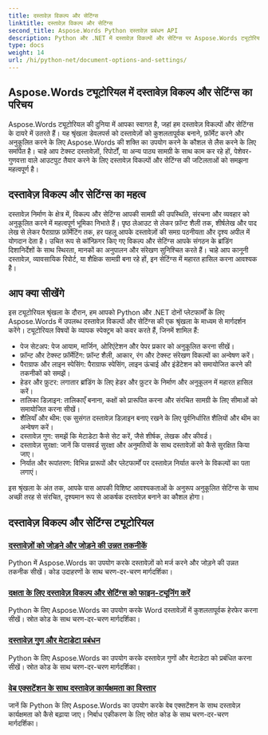```yaml
---
title: दस्तावेज़ विकल्प और सेटिंग्स
linktitle: दस्तावेज़ विकल्प और सेटिंग्स
second_title: Aspose.Words Python दस्तावेज़ प्रबंधन API
description: Python और .NET में दस्तावेज़ विकल्पों और सेटिंग्स पर Aspose.Words ट्यूटोरियल देखें। चरण-दर-चरण मार्गदर्शन और स्रोत कोड उदाहरणों का उपयोग करके दस्तावेज़ निर्माण और स्वरूपण को अनुकूलित करना सीखें।
type: docs
weight: 14
url: /hi/python-net/document-options-and-settings/
---
```


## Aspose.Words ट्यूटोरियल में दस्तावेज़ विकल्प और सेटिंग्स का परिचय

Aspose.Words ट्यूटोरियल की दुनिया में आपका स्वागत है, जहां हम दस्तावेज़ विकल्पों और सेटिंग्स के दायरे में उतरते हैं। यह श्रृंखला डेवलपर्स को दस्तावेज़ों को कुशलतापूर्वक बनाने, फ़ॉर्मेट करने और अनुकूलित करने के लिए Aspose.Words की शक्ति का उपयोग करने के कौशल से लैस करने के लिए समर्पित है। चाहे आप टेक्स्ट दस्तावेज़ों, रिपोर्टों, या अन्य पाठ्य सामग्री के साथ काम कर रहे हों, पेशेवर-गुणवत्ता वाले आउटपुट तैयार करने के लिए दस्तावेज़ विकल्पों और सेटिंग्स की जटिलताओं को समझना महत्वपूर्ण है।

## दस्तावेज़ विकल्प और सेटिंग्स का महत्व

दस्तावेज़ निर्माण के क्षेत्र में, विकल्प और सेटिंग्स आपकी सामग्री की उपस्थिति, संरचना और व्यवहार को अनुकूलित करने में महत्वपूर्ण भूमिका निभाते हैं। पृष्ठ लेआउट से लेकर फ़ॉन्ट शैली तक, शीर्षलेख और पाद लेख से लेकर पैराग्राफ़ फ़ॉर्मेटिंग तक, हर पहलू आपके दस्तावेज़ों की समग्र पठनीयता और दृश्य अपील में योगदान देता है। उचित रूप से कॉन्फ़िगर किए गए विकल्प और सेटिंग्स आपके संगठन के ब्रांडिंग दिशानिर्देशों के साथ स्थिरता, मानकों का अनुपालन और संरेखण सुनिश्चित करते हैं। चाहे आप कानूनी दस्तावेज़, व्यावसायिक रिपोर्ट, या शैक्षिक सामग्री बना रहे हों, इन सेटिंग्स में महारत हासिल करना आवश्यक है।

## आप क्या सीखेंगे

इस ट्यूटोरियल श्रृंखला के दौरान, हम आपको Python और .NET दोनों प्लेटफार्मों के लिए Aspose.Words में उपलब्ध दस्तावेज़ विकल्पों और सेटिंग्स की एक श्रृंखला के माध्यम से मार्गदर्शन करेंगे। ट्यूटोरियल विषयों के व्यापक स्पेक्ट्रम को कवर करते हैं, जिनमें शामिल हैं:

- पेज सेटअप: पेज आयाम, मार्जिन, ओरिएंटेशन और पेपर प्रकार को अनुकूलित करना सीखें।
- फ़ॉन्ट और टेक्स्ट फ़ॉर्मेटिंग: फ़ॉन्ट शैली, आकार, रंग और टेक्स्ट संरेखण विकल्पों का अन्वेषण करें।
- पैराग्राफ और लाइन स्पेसिंग: पैराग्राफ स्पेसिंग, लाइन ऊंचाई और इंडेंटेशन को समायोजित करने की तकनीकों को समझें।
- हेडर और फ़ुटर: लगातार ब्रांडिंग के लिए हेडर और फ़ुटर के निर्माण और अनुकूलन में महारत हासिल करें।
- तालिका डिज़ाइन: तालिकाएँ बनाना, कक्षों को प्रारूपित करना और संरचित सामग्री के लिए सीमाओं को समायोजित करना सीखें।
- शैलियाँ और थीम: एक सुसंगत दस्तावेज़ डिज़ाइन बनाए रखने के लिए पूर्वनिर्धारित शैलियों और थीम का अन्वेषण करें।
- दस्तावेज़ गुण: समझें कि मेटाडेटा कैसे सेट करें, जैसे शीर्षक, लेखक और कीवर्ड।
- दस्तावेज़ सुरक्षा: जानें कि पासवर्ड सुरक्षा और अनुमतियों के साथ दस्तावेज़ों को कैसे सुरक्षित किया जाए।
- निर्यात और रूपांतरण: विभिन्न प्रारूपों और प्लेटफार्मों पर दस्तावेज़ निर्यात करने के विकल्पों का पता लगाएं।

इस श्रृंखला के अंत तक, आपके पास आपकी विशिष्ट आवश्यकताओं के अनुरूप अनुकूलित सेटिंग्स के साथ अच्छी तरह से संरचित, दृश्यमान रूप से आकर्षक दस्तावेज़ बनाने का कौशल होगा।

## दस्तावेज़ विकल्प और सेटिंग्स ट्यूटोरियल
### [दस्तावेज़ों को जोड़ने और जोड़ने की उन्नत तकनीकें](./join-append-documents/)
Python में Aspose.Words का उपयोग करके दस्तावेज़ों को मर्ज करने और जोड़ने की उन्नत तकनीक सीखें। कोड उदाहरणों के साथ चरण-दर-चरण मार्गदर्शिका।
### [दक्षता के लिए दस्तावेज़ विकल्प और सेटिंग्स को फाइन-ट्यूनिंग करें](./manage-document-options-settings/)
Python के लिए Aspose.Words का उपयोग करके Word दस्तावेज़ों में कुशलतापूर्वक हेरफेर करना सीखें। स्रोत कोड के साथ चरण-दर-चरण मार्गदर्शिका।
### [दस्तावेज़ गुण और मेटाडेटा प्रबंधन](./document-properties-metadata/)
Python के लिए Aspose.Words का उपयोग करके दस्तावेज़ गुणों और मेटाडेटा को प्रबंधित करना सीखें। स्रोत कोड के साथ चरण-दर-चरण मार्गदर्शिका।
### [वेब एक्सटेंशन के साथ दस्तावेज़ कार्यक्षमता का विस्तार](./document-functionality-web-extensions/)
जानें कि Python के लिए Aspose.Words का उपयोग करके वेब एक्सटेंशन के साथ दस्तावेज़ कार्यक्षमता को कैसे बढ़ाया जाए। निर्बाध एकीकरण के लिए स्रोत कोड के साथ चरण-दर-चरण मार्गदर्शिका।